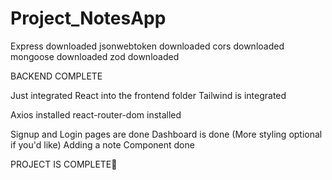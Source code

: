 # Project_NotesApp
Express downloaded
jsonwebtoken downloaded
cors downloaded
mongoose downloaded
zod downloaded


BACKEND COMPLETE

Just integrated React into the frontend folder
Tailwind is integrated

Axios installed
react-router-dom installed

Signup and Login pages are done
Dashboard is done (More styling optional if you'd like)
Adding a note Component done


PROJECT IS COMPLETE🎉